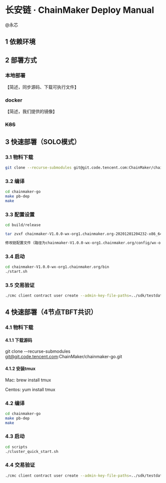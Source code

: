 # 长安链 · ChainMaker Deploy Manual

@永芯

## 1 依赖环境



## 2 部署方式

### 本地部署

【简述，同步源码、下载可执行文件】

### docker

【简述，我们提供的镜像】

### ~~K8S~~





## 3 快速部署（SOLO模式）

### 3.1 物料下载

```sh
git clone --recurse-submodules git@git.code.tencent.com:ChainMaker/chainmaker-go.git
```

### 3.2 编译

```sh
cd chainmaker-go
make pb-dep
make
```

### 3.3 配置设置

```sh
cd build/release

tar zvxf chainmaker-V1.0.0-wx-org1.chainmaker.org-20201201204232-x86_64.tar.gz

修改链配置文件（路径为chainmaker-V1.0.0-wx-org1.chainmaker.org/config/wx-org1.chainmaker.org/chainconfig/bc1.yml）配置项consensus: type值为6（solo模式）
```

### 3.4 启动

```sh
cd chainmaker-V1.0.0-wx-org1.chainmaker.org/bin
./start.sh
```

### 3.5 交易验证

```sh
./cmc client contract user create --admin-key-file-paths=../sdk/testdata/crypto-config/wx-org1.chainmaker.org/user/admin1/admin1.tls.key --admin-crt-file-paths=../sdk/testdata/crypto-config/wx-org1.chainmaker.org/user/admin1/admin1.tls.crt  --org-id=wx-org1.chainmaker.org --chain-id=chain1 --client-crt-file-paths=../sdk/testdata/crypto-config/wx-org1.chainmaker.org/user/client1/client1.tls.crt --client-key-file-paths=../sdk/testdata/crypto-config/wx-org1.chainmaker.org/user/client1/client1.tls.key --byte-code-path=../../test/wasm/asset-rust-0.7.2.wasm --contract-name=asset_new24 --runtime-type=WASMER --sdk-conf-path=../sdk/testdata/sdk_config.yml --version=1.0 --sync-result=true --params="{\"issue_limit\":\"500000000\",\"total_supply\":\"1000000000\"}"
```

## 4 快速部署（4节点TBFT共识）

### 4.1 物料下载

#### 4.1.1 下载源码

git clone --recurse-submodules git@git.code.tencent.com:ChainMaker/chainmaker-go.git

#### 4.1.2 安装tmux

Mac: brew install tmux

Centos: yum install tmux

### 4.2 编译

```sh
cd chainmaker-go
make pb-dep
make
```

### 4.3 启动

```sh
cd scripts
./cluster_quick_start.sh
```

### 4.4 交易验证

```sh
./cmc client contract user create --admin-key-file-paths=../sdk/testdata/crypto-config/wx-org1.chainmaker.org/user/admin1/admin1.tls.key --admin-crt-file-paths=../sdk/testdata/crypto-config/wx-org1.chainmaker.org/user/admin1/admin1.tls.crt  --org-id=wx-org1.chainmaker.org --chain-id=chain1 --client-crt-file-paths=../sdk/testdata/crypto-config/wx-org1.chainmaker.org/user/client1/client1.tls.crt --client-key-file-paths=../sdk/testdata/crypto-config/wx-org1.chainmaker.org/user/client1/client1.tls.key --byte-code-path=../../test/wasm/asset-rust-0.7.2.wasm --contract-name=asset_new24 --runtime-type=WASMER --sdk-conf-path=../sdk/testdata/sdk_config.yml --version=1.0 --sync-result=true --params="{\"issue_limit\":\"500000000\",\"total_supply\":\"1000000000\"}"
```


















